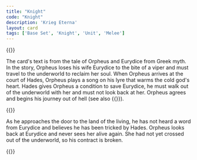 ```yaml
---
title: "Knight"
code: "Knight"
description: 'Krieg Eterna'
layout: card
tags: ['Base Set', 'Knight', 'Unit', 'Melee']
---
```

{{<card-detail-page code="Knight" artwork="God Speed! by Edmund Leighton (1900)" attr="Hilda Doolittle" book="Eurydice">}}
<p>
The card's text is from the tale of Orpheus and Eurydice from Greek myth. In the story, Orpheus loses his wife Eurydice to the bite of a viper and must travel to the underworld to reclaim her soul. When Orpheus arrives at the court of Hades, Orpheus plays a song on his lyre that warms the cold god's heart. Hades gives Orpheus a condition to save Eurydice, he must walk out of the underworld with her and must not look back at her. Orpheus agrees and begins his journey out of hell (see also {{<cardlink name="Styx">}}). 
</p>
{{<card-detail-image file="eurydice.jpg" caption="Orpheus and Eurydice by S. P. Panasenko (1993)">}}
<p>
As he approaches the door to the land of the living, he has not heard a word from Eurydice and believes he has been tricked by Hades. Orpheus looks back at Eurydice and never sees her alive again. She had not yet crossed out of the underworld, so his contract is broken.
</p>
{{</card-detail-page>}}